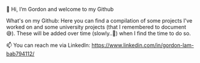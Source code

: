 👋 Hi, I’m Gordon and welcome to my Github 

What's on my Github: Here you can find a compilation of some projects I've worked on and some university projects (that I remembered to document 😅).
These will be added over time (slowly..🐌) when I find the time to do so.

📫 You can reach me via LinkedIn: https://www.linkedin.com/in/gordon-lam-bab794112/

<!---
Subliminated/Subliminated is a ✨ special ✨ repository because its `README.md` (this file) appears on your GitHub profile.
You can click the Preview link to take a look at your changes.
--->
